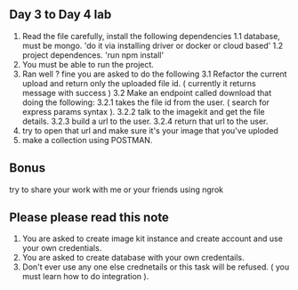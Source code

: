 ## Day 3 to Day 4 lab

1. Read the file carefully, install the following dependencies
    1.1 database, must be mongo. 'do it via installing driver or docker or cloud based'
    1.2 project dependences. 'run npm install'
2. You must be able to run the project.
3. Ran well ? fine you are asked to do the following
    3.1 Refactor the current upload and return only the uploaded file id. ( currently it returns message with success )
    3.2 Make an endpoint called download that doing the following:
        3.2.1 takes the file id from the user. ( search for express params syntax ).
        3.2.2 talk to the imagekit and get the file details.
        3.2.3 build a url to the user.
        3.2.4 return that url to the user.
4. try to open that url and make sure it's your image that you've uploded
5. make a collection using POSTMAN.

## Bonus
try to share your work with me or your friends using ngrok

## Please please read this note

1. You are asked to create image kit instance and create account and use your own credentials.
2. You are asked to create database with your own credentails.
3. Don't ever use any one else crednetails or this task will be refused. ( you must learn how to do integration ).

